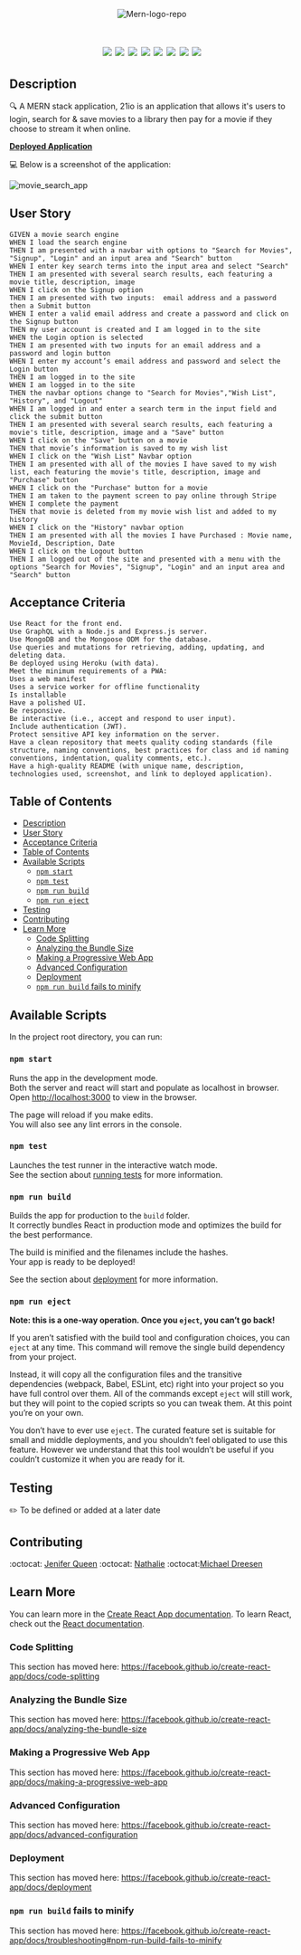<p align="center"> 
  <img src="https://i.ibb.co/T1B2pf5/Mern-logo-repo.png" alt="Mern-logo-repo">
</p>

<h1 align="center" 21io</h1>
  
<p align="center">
    <img src="https://img.shields.io/badge/javascript-red" />
    <img src="https://img.shields.io/badge/mongoDB-orange" />
    <img src="https://img.shields.io/badge/express-yellow" />
    <img src="https://img.shields.io/badge/react-purple" />
    <img src="https://img.shields.io/badge/node-blue" />
    <img src="https://img.shields.io/badge/graphQL-green" />
    <img src="https://img.shields.io/badge/apollo-white" />
    <img src="https://img.shields.io/badge/material-UI-grey" />
</p>
   
## Description

🔍 A MERN stack application, 21io is an application that allows it's users to login, search for & save movies to a library then pay for a movie if they choose to stream it when online.

**[Deployed Application](https://movie-21io.herokuapp.com/)**
  
💻 Below is a screenshot of the application:
  
![movie_search_app](client/src/images/app_screenshot.png)

## User Story

```
GIVEN a movie search engine
WHEN I load the search engine
THEN I am presented with a navbar with options to "Search for Movies", "Signup", "Login" and an input area and "Search" button
WHEN I enter key search terms into the input area and select "Search" 
THEN I am presented with several search results, each featuring a movie title, description, image
WHEN I click on the Signup option
THEN I am presented with two inputs:  email address and a password then a Submit button
WHEN I enter a valid email address and create a password and click on the Signup button
THEN my user account is created and I am logged in to the site
WHEN the Login option is selected
THEN I am presented with two inputs for an email address and a password and login button
WHEN I enter my account’s email address and password and select the Login button
THEN I am logged in to the site
WHEN I am logged in to the site
THEN the navbar options change to "Search for Movies","Wish List", "History", and "Logout"
WHEN I am logged in and enter a search term in the input field and click the submit button
THEN I am presented with several search results, each featuring a movie's title, description, image and a "Save" button
WHEN I click on the "Save" button on a movie
THEN that movie’s information is saved to my wish list 
WHEN I click on the "Wish List" Navbar option
THEN I am presented with all of the movies I have saved to my wish list, each featuring the movie's title, description, image and "Purchase" button
WHEN I click on the "Purchase" button for a movie
THEN I am taken to the payment screen to pay online through Stripe
WHEN I complete the payment 
THEN that movie is deleted from my movie wish list and added to my history
WHEN I click on the "History" navbar option
THEN I am presented with all the movies I have Purchased : Movie name, MovieId, Description, Date
WHEN I click on the Logout button
THEN I am logged out of the site and presented with a menu with the options "Search for Movies", "Signup", "Login" and an input area and "Search" button

```

## Acceptance Criteria

```
Use React for the front end.
Use GraphQL with a Node.js and Express.js server.
Use MongoDB and the Mongoose ODM for the database.
Use queries and mutations for retrieving, adding, updating, and deleting data.
Be deployed using Heroku (with data).
Meet the minimum requirements of a PWA:
Uses a web manifest
Uses a service worker for offline functionality
Is installable
Have a polished UI.
Be responsive.
Be interactive (i.e., accept and respond to user input).
Include authentication (JWT).
Protect sensitive API key information on the server.
Have a clean repository that meets quality coding standards (file structure, naming conventions, best practices for class and id naming conventions, indentation, quality comments, etc.).
Have a high-quality README (with unique name, description, technologies used, screenshot, and link to deployed application).
```
   
## Table of Contents
- [Description](#description)
- [User Story](#user-story)
- [Acceptance Criteria](#acceptance-criteria)
- [Table of Contents](#table-of-contents)
- [Available Scripts](#available-scripts)
  - [`npm start`](#npm-start)
  - [`npm test`](#npm-test)
  - [`npm run build`](#npm-run-build)
  - [`npm run eject`](#npm-run-eject)
- [Testing](#testing)
- [Contributing](#contributing)
- [Learn More](#learn-more)
  - [Code Splitting](#code-splitting)
  - [Analyzing the Bundle Size](#analyzing-the-bundle-size)
  - [Making a Progressive Web App](#making-a-progressive-web-app)
  - [Advanced Configuration](#advanced-configuration)
  - [Deployment](#deployment)
  - [`npm run build` fails to minify](#npm-run-build-fails-to-minify)

## Available Scripts

In the project root directory, you can run:

### `npm start`

Runs the app in the development mode.<br />
Both the server and react will start and populate as localhost in browser.
Open [http://localhost:3000](http://localhost:3000) to view in the browser.

The page will reload if you make edits.<br />
You will also see any lint errors in the console.

### `npm test`

Launches the test runner in the interactive watch mode.<br />
See the section about [running tests](https://facebook.github.io/create-react-app/docs/running-tests) for more information.

### `npm run build`

Builds the app for production to the `build` folder.<br />
It correctly bundles React in production mode and optimizes the build for the best performance.

The build is minified and the filenames include the hashes.<br />
Your app is ready to be deployed!

See the section about [deployment](https://facebook.github.io/create-react-app/docs/deployment) for more information.

### `npm run eject`

**Note: this is a one-way operation. Once you `eject`, you can’t go back!**

If you aren’t satisfied with the build tool and configuration choices, you can `eject` at any time. This command will remove the single build dependency from your project.

Instead, it will copy all the configuration files and the transitive dependencies (webpack, Babel, ESLint, etc) right into your project so you have full control over them. All of the commands except `eject` will still work, but they will point to the copied scripts so you can tweak them. At this point you’re on your own.

You don’t have to ever use `eject`. The curated feature set is suitable for small and middle deployments, and you shouldn’t feel obligated to use this feature. However we understand that this tool wouldn’t be useful if you couldn’t customize it when you are ready for it.

## Testing
✏️ To be defined or added at a later date

## Contributing
:octocat: [Jenifer Queen](https://github.com/queen-stack)
:octocat: [Nathalie](https://github.com/natswatch)
:octocat:[Michael Dreesen](https://github.com/mdreesen)


## Learn More

You can learn more in the [Create React App documentation](https://facebook.github.io/create-react-app/docs/getting-started).
To learn React, check out the [React documentation](https://reactjs.org/).

### Code Splitting

This section has moved here: https://facebook.github.io/create-react-app/docs/code-splitting

### Analyzing the Bundle Size

This section has moved here: https://facebook.github.io/create-react-app/docs/analyzing-the-bundle-size

### Making a Progressive Web App

This section has moved here: https://facebook.github.io/create-react-app/docs/making-a-progressive-web-app

### Advanced Configuration

This section has moved here: https://facebook.github.io/create-react-app/docs/advanced-configuration

### Deployment

This section has moved here: https://facebook.github.io/create-react-app/docs/deployment

### `npm run build` fails to minify

This section has moved here: https://facebook.github.io/create-react-app/docs/troubleshooting#npm-run-build-fails-to-minify


